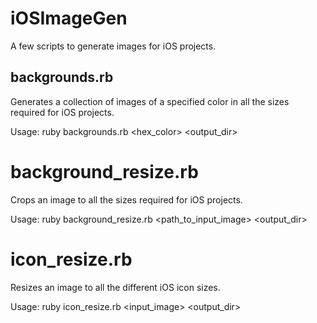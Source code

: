 # iOSImageGen

A few scripts to generate images for iOS projects.

## backgrounds.rb

Generates a collection of images of a specified color in all the sizes required for iOS projects.

Usage: ruby backgrounds.rb <hex_color> <output_dir>

# background_resize.rb

Crops an image to all the sizes required for iOS projects.

Usage: ruby background_resize.rb <path_to_input_image> <output_dir>

# icon_resize.rb

Resizes an image to all the different iOS icon sizes.

Usage: ruby icon_resize.rb <input_image> <output_dir>
